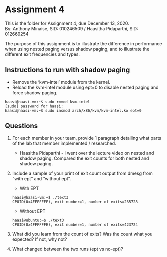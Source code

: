 # Assignment 4
This is the folder for Assignment 4, due December 13, 2020.\
By: Anthony Minaise, SID: 010246509 
/ Haasitha Pidaparthi, SID: 012669254 

The purpose of this assignment is to illustrate the difference in performance when using nested paging versus shadow paging, and to illustrate the different exit frequencies and types.

## Instructions to run with shadow paging
* Remove the ‘kvm-intel’ module from the kernel.
* Reload the kvm-intel module using ept=0 to disable nested paging and force shadow paging.
```
haasi@haasi-vm:~$ sudo rmmod kvm-intel
[sudo] password for haasi: 
haasi@haasi-vm:~$ sudo insmod arch/x86/kvm/kvm-intel.ko ept=0
```

## Questions
1. For each member in your team, provide 1 paragraph detailing what parts of the lab that member implemented / researched. 
    - Haasitha Pidaparthi - I went over the lecture video on nested and shadow paging. Compared the exit counts for both nested and shadow paging.
2. Include a sample of your print of exit count output from dmesg from “with ept” and “without ept”.
   - With EPT
   ```
   haasi@haasi-vm:~$ ./text3
   CPUID(0x4FFFFFFE), exit number=1, number of exits=235728
   ```
   - Without EPT
   ```
   haasi@ubuntu:~$ ./text3
   CPUID(0x4FFFFFFE), exit number=1, number of exits=423724
   ```
3. What did you learn from the count of exits? Was the count what you expected? If not, why not?

4. What changed between the two runs (ept vs no-ept)?
